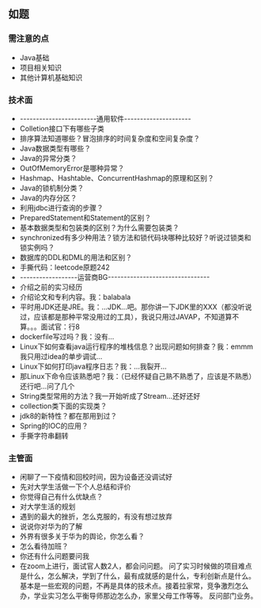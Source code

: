 ## 如题 ##

### 需注意的点 ###

* Java基础
* 项目相关知识
* 其他计算机基础知识

### 技术面 ###

* ------------------------通用软件---------------------
* Colletion接口下有哪些子类
* 排序算法知道哪些？冒泡排序的时间复杂度和空间复杂度？
* Java数据类型有哪些？
* Java的异常分类？
* OutOfMemoryError是哪种异常？
* Hashmap、Hashtable、ConcurrentHashmap的原理和区别？
* Java的锁机制分类？
* Java的内存分区？
* 利用jdbc进行查询的步骤？
* PreparedStatement和Statement的区别？
* 基本数据类型和包装类的区别？为什么需要包装类？
* synchronized有多少种用法？锁方法和锁代码块哪种比较好？听说过锁类和锁实例吗？
* 数据库的DDL和DML的用法和区别？
* 手撕代码：leetcode原题242
* ------------------运营商BG--------------------------------
* 介绍之前的实习经历
* 介绍论文和专利内容。我：balabala
* 平时用JDK还是JRE。我：...JDK...吧。那你讲一下JDK里的XXX（都没听说过，应该都是那种平常没用过的工具），我说只用过JAVAP，不知道算不算。。。面试官：行8
* dockerfile写过吗？我：没有...
* Linux下如何查看java运行程序的堆栈信息？出现问题如何排查？我：emmm我只用过idea的单步调试...
* Linux下如何打印java程序日志？我：...我裂开...
* 那Linux下命令应该熟悉吧？我：（已经怀疑自己熟不熟悉了，应该是不熟悉）还行吧...问了几个
* String类型常用的方法？我一开始听成了Stream...还好还好
* collection类下面的实现类？
* jdk8的新特性？都在那用到过？
* Spring的IOC的应用？
* 手撕字符串翻转

### 主管面 ###

* 闲聊了一下疫情和回校时间，因为设备还没调试好
* 先对大学生活做一下个人总结和评价
* 你觉得自己有什么优缺点？
* 对大学生活的规划
* 遇到的最大的挫折，怎么克服的，有没有想过放弃
* 说说你对华为的了解
* 外界有很多关于华为的舆论，你怎么看？
* 怎么看待加班？
* 你还有什么问题要问我
* 在zoom上进行，面试官人数2人，都会问问题。
问了实习时候做的项目难点是什么，怎么解决，学到了什么，最有成就感的是什么，专利创新点是什么。基本是一些宏观的问题，不再是具体的技术点。接着拉家常，竞争激烈怎么办，学业实习怎么平衡导师那边怎么办，家里父母工作等等。
反问部门业务。
